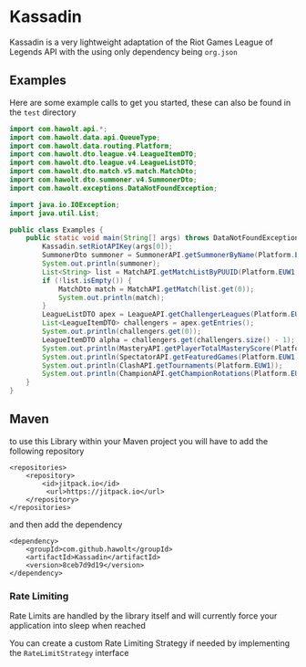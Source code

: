 # Kassadin

Kassadin is a very lightweight adaptation of the Riot Games League of Legends API with the using only dependency being `org.json`

## Examples

Here are some example calls to get you started, these can also be found in the `test` directory

```java
import com.hawolt.api.*;
import com.hawolt.data.api.QueueType;
import com.hawolt.data.routing.Platform;
import com.hawolt.dto.league.v4.LeagueItemDTO;
import com.hawolt.dto.league.v4.LeagueListDTO;
import com.hawolt.dto.match.v5.match.MatchDto;
import com.hawolt.dto.summoner.v4.SummonerDto;
import com.hawolt.exceptions.DataNotFoundException;

import java.io.IOException;
import java.util.List;

public class Examples {
    public static void main(String[] args) throws DataNotFoundException, IOException {
        Kassadin.setRiotAPIKey(args[0]);
        SummonerDto summoner = SummonerAPI.getSummonerByName(Platform.EUW1, "Agurin");
        System.out.println(summoner);
        List<String> list = MatchAPI.getMatchListByPUUID(Platform.EUW1, summoner.getPUUID());
        if (!list.isEmpty()) {
            MatchDto match = MatchAPI.getMatch(list.get(0));
            System.out.println(match);
        }
        LeagueListDTO apex = LeagueAPI.getChallengerLeagues(Platform.EUW1, QueueType.RANKED_SOLO_5x5);
        List<LeagueItemDTO> challengers = apex.getEntries();
        System.out.println(challengers.get(0));
        LeagueItemDTO alpha = challengers.get(challengers.size() - 1);
        System.out.println(MasteryAPI.getPlayerTotalMasteryScore(Platform.EUW1, alpha.getSummonerId()));
        System.out.println(SpectatorAPI.getFeaturedGames(Platform.EUW1));
        System.out.println(ClashAPI.getTournaments(Platform.EUW1));
        System.out.println(ChampionAPI.getChampionRotations(Platform.EUW1));
    }
}
```

## Maven

to use this Library within your Maven project you will have to add the following repository
```
<repositories>
    <repository>
        <id>jitpack.io</id>
         <url>https://jitpack.io</url>
    </repository>
</repositories>
```
and then add the dependency
```
<dependency>
    <groupId>com.github.hawolt</groupId>
    <artifactId>Kassadin</artifactId>
    <version>8ceb7d9d19</version>
</dependency>
```


### Rate Limiting

Rate Limits are handled by the library itself and will currently force your application into sleep when reached

You can create a custom Rate Limiting Strategy if needed by implementing the `RateLimitStrategy` interface

